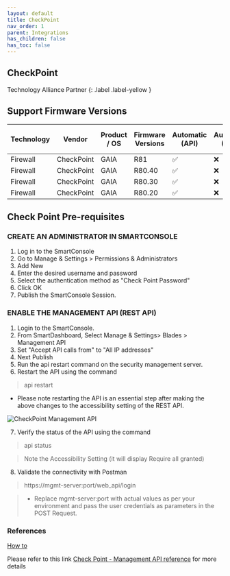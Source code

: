 ```yaml
---
layout: default
title: CheckPoint
nav_order: 1
parent: Integrations
has_children: false
has_toc: false
---
```



## CheckPoint 
Technology Alliance Partner
{: .label .label-yellow }

## Support Firmware Versions

<div markdown="1">

|Technology|Vendor|Product / OS|Firmware Versions|Automatic (API)|Automatic (SSH)|Manual (Config File)|
|---|---|---|---|---|---|---|
|Firewall|CheckPoint|GAIA|R81|✅|❌|❌|
|Firewall|CheckPoint|GAIA|R80.40|✅|❌|❌|
|Firewall|CheckPoint|GAIA|R80.30|✅|❌|❌|
|Firewall|CheckPoint|GAIA|R80.20|✅|❌|❌|

</div>


## Check Point Pre-requisites

### CREATE AN ADMINISTRATOR IN SMARTCONSOLE

1. Log in to the SmartConsole
2. Go to Manage & Settings > Permissions & Administrators
3. Add New
4. Enter the desired username and password
5. Select the authentication method as "Check Point Password"
6. Click OK
7. Publish the SmartConsole Session.

### ENABLE THE MANAGEMENT API (REST API)

1. Login to the SmartConsole.
2. From SmartDashboard, Select Manage & Settings> Blades > Management API
3. Set "Accept API calls from" to "All IP addresses"
4. Next Publish
5. Run the api restart command on the security management server.
6. Restart the API using the command
> api restart
  * Please note restarting the API is an essential step after making the above changes to the accessibility setting of the REST API.

![CheckPoint Management API](../../../../assets/images/CheckPoint%20Management%20API.png)

7. Verify the status of the API using the command 
> api status

> Note the Accessibility Setting (it will display Require all granted)

8. Validate the connectivity with Postman 

> https://mgmt-server:port/web_api/login 

> * Replace mgmt-server:port with actual values as per your environment and pass the user credentials as parameters in the POST Request.


<!-- 


## Enable CheckPoint Management API

1.	Login to the SmartConsole.
2.	From SmartDashboard, Select Manage & Settings> Blades > Management API
3.	Set "Accept API calls from" to "All IP addresses" 
4.	Next Publish 
5.	Run the api restart command on the security management server. 

![CheckPoint Management API](../../../../assets/images/CheckPoint%20Management%20API.png)

> Please note restarting the API is an essential step after making changes to the accessibility setting of the API.

To verify if the API is enabled and ready to serve requests 
Execute
> api status 

The Accessibility now displays "Require all granted"

1.	Download and Install [Postman](https://www.postman.com/downloads/) on Firesec server
2.	Execute POST request on URL (https://[mgmt-server]:[port]/web_api/login)with username and password as parameters. Replace the [mgmt-server]:[port] with actual IP & port values, as per your environment.
3.	If you get a valid response (200) from the executed call, then API access is available from the server. -->


### References 

[How to](https://scribehow.com/page/Check_Point_Pre-requisites__ZQfYMSJbRIOZQ09ArxtqIg)

Please refer to this link [Check Point - Management API reference](https://sc1.checkpoint.com/documents/latest/APIs/#introduction~v1.9) for more details 

